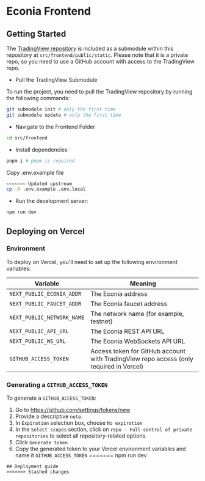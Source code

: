 # Econia Frontend

## Getting Started

The [TradingView repository](https://github.com/tradingview/charting_library) is included as a submodule within this repository at `src/frontend/public/static`. Please note that it is a private repo, so you need to use a GitHub account with access to the TradingView repo.

- Pull the TradingView Submodule

To run the project, you need to pull the TradingView repository by running the following commands:

```bash
git submodule init # only the first time
git submodule update # only the first time
```

- Navigate to the Frontend Folder

```bash
cd src/frontend
```

- Install dependencies

```bash
pnpm i # pnpm is required
```

Copy .env.example file

```bash
<<<<<<< Updated upstream
cp -R .env.example .env.local
```

- Run the development server:

```bash
npm run dev
```

## Deploying on Vercel

### Environment

To deploy on Vercel, you'll need to set up the following environment variables:

| Variable                   | Meaning                                                                                |
| -------------------------- | -------------------------------------------------------------------------------------- |
| `NEXT_PUBLIC_ECONIA_ADDR`  | The Econia address                                                                     |
| `NEXT_PUBLIC_FAUCET_ADDR`  | The Econia faucet address                                                              |
| `NEXT_PUBLIC_NETWORK_NAME` | The network name (for example, testnet)                                                |
| `NEXT_PUBLIC_API_URL`      | The Econia REST API URL                                                                |
| `NEXT_PUBLIC_WS_URL`       | The Econia WebSockets API URL                                                          |
| `GITHUB_ACCESS_TOKEN`      | Access token for GitHub account with TradingView repo access (only required in Vercel) |

### Generating a `GITHUB_ACCESS_TOKEN`

To generate a `GITHUB_ACCESS_TOKEN`:

1. Go to https://github.com/settings/tokens/new
1. Provide a descriptive `note`.
1. In `Expiration` selection box, choose `No expiration`
1. In the `Select scopes` section, click on `repo - Full control of private repositories` to select all repository-related options.
1. Click `Generate token`
1. Copy the generated token to your Vercel environment variables and name it `GITHUB_ACCESS_TOKEN`
=======
npm run dev 
```
## Deployment guide
>>>>>>> Stashed changes
